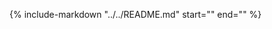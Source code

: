 {%
  include-markdown "../../README.md"
  start="<!-- cloud: start -->"
  end="<!-- cloud: end -->"
%}
